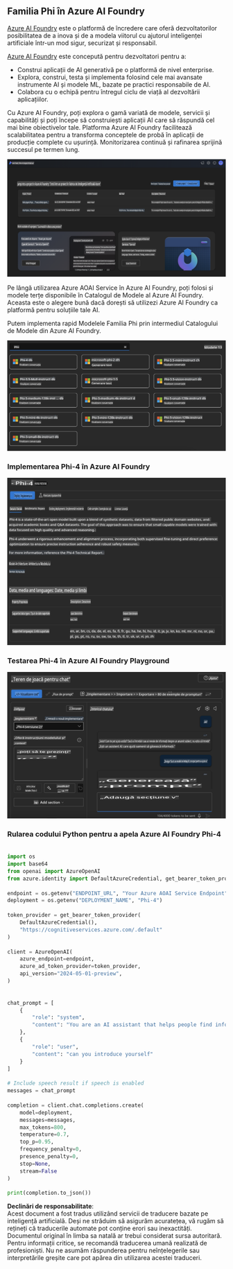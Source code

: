 ## Familia Phi în Azure AI Foundry

[Azure AI Foundry](https://ai.azure.com) este o platformă de încredere care oferă dezvoltatorilor posibilitatea de a inova și de a modela viitorul cu ajutorul inteligenței artificiale într-un mod sigur, securizat și responsabil.

[Azure AI Foundry](https://ai.azure.com) este concepută pentru dezvoltatori pentru a:

- Construi aplicații de AI generativă pe o platformă de nivel enterprise.
- Explora, construi, testa și implementa folosind cele mai avansate instrumente AI și modele ML, bazate pe practici responsabile de AI.
- Colabora cu o echipă pentru întregul ciclu de viață al dezvoltării aplicațiilor.

Cu Azure AI Foundry, poți explora o gamă variată de modele, servicii și capabilități și poți începe să construiești aplicații AI care să răspundă cel mai bine obiectivelor tale. Platforma Azure AI Foundry facilitează scalabilitatea pentru a transforma conceptele de probă în aplicații de producție complete cu ușurință. Monitorizarea continuă și rafinarea sprijină succesul pe termen lung.

![portal](../../../../../translated_images/AIFoundryPorral.68f0acc7d5f47991d90f78fd199beb1123941bba27c39effe55ebfc1d07f114c.ro.png)

Pe lângă utilizarea Azure AOAI Service în Azure AI Foundry, poți folosi și modele terțe disponibile în Catalogul de Modele al Azure AI Foundry. Aceasta este o alegere bună dacă dorești să utilizezi Azure AI Foundry ca platformă pentru soluțiile tale AI.

Putem implementa rapid Modelele Familia Phi prin intermediul Catalogului de Modele din Azure AI Foundry.

![ModelCatalog](../../../../../translated_images/AIFoundryModelCatalog.65aadf44c7a47e16a745104efa3ca2b49580c7be190f901a3da6d6533fc37b07.ro.png)

### **Implementarea Phi-4 în Azure AI Foundry**

![Phi4](../../../../../translated_images/AIFoundryPhi4.dd27d994739126af80d23e8ec9d3bfd7e6b518d3993aa729fdd4c26e1add8d35.ro.png)

### **Testarea Phi-4 în Azure AI Foundry Playground**

![Playground](../../../../../translated_images/AIFoundryPlayground.11365174557f8eac71ce4d439d344dd767a1b04701e9ffe73642feefb099188d.ro.png)

### **Rularea codului Python pentru a apela Azure AI Foundry Phi-4**

```python

import os  
import base64
from openai import AzureOpenAI  
from azure.identity import DefaultAzureCredential, get_bearer_token_provider  
        
endpoint = os.getenv("ENDPOINT_URL", "Your Azure AOAI Service Endpoint")  
deployment = os.getenv("DEPLOYMENT_NAME", "Phi-4")  
      
token_provider = get_bearer_token_provider(  
    DefaultAzureCredential(),  
    "https://cognitiveservices.azure.com/.default"  
)  
  
client = AzureOpenAI(  
    azure_endpoint=endpoint,  
    azure_ad_token_provider=token_provider,  
    api_version="2024-05-01-preview",  
)  
  

chat_prompt = [
    {
        "role": "system",
        "content": "You are an AI assistant that helps people find information."
    },
    {
        "role": "user",
        "content": "can you introduce yourself"
    }
] 
    
# Include speech result if speech is enabled  
messages = chat_prompt 

completion = client.chat.completions.create(  
    model=deployment,  
    messages=messages,
    max_tokens=800,  
    temperature=0.7,  
    top_p=0.95,  
    frequency_penalty=0,  
    presence_penalty=0,
    stop=None,  
    stream=False  
)  
  
print(completion.to_json())  

```

**Declinări de responsabilitate**:  
Acest document a fost tradus utilizând servicii de traducere bazate pe inteligență artificială. Deși ne străduim să asigurăm acuratețea, vă rugăm să rețineți că traducerile automate pot conține erori sau inexactități. Documentul original în limba sa natală ar trebui considerat sursa autoritară. Pentru informații critice, se recomandă traducerea umană realizată de profesioniști. Nu ne asumăm răspunderea pentru neînțelegerile sau interpretările greșite care pot apărea din utilizarea acestei traduceri.